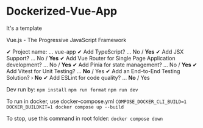 # Dockerized-Vue-App

It's a template

Vue.js - The Progressive JavaScript Framework

✔ Project name: … vue-app
✔ Add TypeScript? … No / **Yes**
✔ Add JSX Support? … No / **Yes**
✔ Add Vue Router for Single Page Application development? … No / **Yes**
✔ Add Pinia for state management? … No / **Yes**
✔ Add Vitest for Unit Testing? … **No** / Yes
✔ Add an End-to-End Testing Solution? › **No**
✔ Add ESLint for code quality? … **No** / Yes

Dev run by:
`npm install`
`npm run format`
`npm run dev`

To run in docker, use docker-compose.yml
`COMPOSE_DOCKER_CLI_BUILD=1 DOCKER_BUILDKIT=1 docker compose up --build`

To stop, use this command in root folder:
`docker compose down`

